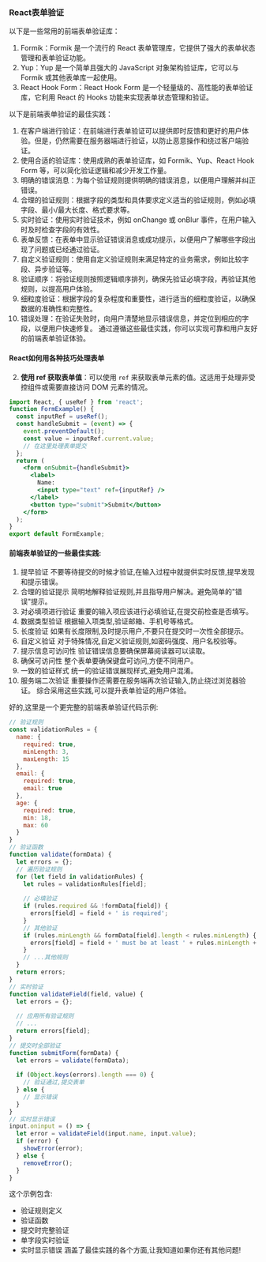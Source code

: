### React表单验证

以下是一些常用的前端表单验证库：

1. Formik：Formik 是一个流行的 React 表单管理库，它提供了强大的表单状态管理和表单验证功能。
2. Yup：Yup 是一个简单且强大的 JavaScript 对象架构验证库，它可以与 Formik 或其他表单库一起使用。
3. React Hook Form：React Hook Form 是一个轻量级的、高性能的表单验证库，它利用 React 的 Hooks 功能来实现表单状态管理和验证。


以下是前端表单验证的最佳实践：

1. 在客户端进行验证：在前端进行表单验证可以提供即时反馈和更好的用户体验。但是，仍然需要在服务器端进行验证，以防止恶意操作和绕过客户端验证。
2. 使用合适的验证库：使用成熟的表单验证库，如 Formik、Yup、React Hook Form 等，可以简化验证逻辑和减少开发工作量。
3. 明确的错误消息：为每个验证规则提供明确的错误消息，以便用户理解并纠正错误。
4. 合理的验证规则：根据字段的类型和具体要求定义适当的验证规则，例如必填字段、最小/最大长度、格式要求等。
5. 实时验证：使用实时验证技术，例如 onChange 或 onBlur 事件，在用户输入时及时检查字段的有效性。
6. 表单反馈：在表单中显示验证错误消息或成功提示，以便用户了解哪些字段出现了问题或已经通过验证。
7. 自定义验证规则：使用自定义验证规则来满足特定的业务需求，例如比较字段、异步验证等。
8. 验证顺序：将验证规则按照逻辑顺序排列，确保先验证必填字段，再验证其他规则，以提高用户体验。
9. 细粒度验证：根据字段的复杂程度和重要性，进行适当的细粒度验证，以确保数据的准确性和完整性。
10. 错误处理：在验证失败时，向用户清楚地显示错误信息，并定位到相应的字段，以便用户快速修复。
  通过遵循这些最佳实践，你可以实现可靠和用户友好的前端表单验证体验。

#### React如何用各种技巧处理表单

2. **使用 ref 获取表单值**：可以使用 `ref` 来获取表单元素的值。这适用于处理非受控组件或需要直接访问 DOM 元素的情况。
```jsx
import React, { useRef } from 'react';
function FormExample() {
  const inputRef = useRef();
  const handleSubmit = (event) => {
    event.preventDefault();
    const value = inputRef.current.value;
    // 在这里处理表单提交
  };
  return (
    <form onSubmit={handleSubmit}>
      <label>
        Name:
        <input type="text" ref={inputRef} />
      </label>
      <button type="submit">Submit</button>
    </form>
  );
}
export default FormExample;
```




####  前端表单验证的一些最佳实践:

1. 提早验证
  不要等待提交的时候才验证,在输入过程中就提供实时反馈,提早发现和提示错误。
2. 合理的验证提示
  简明地解释验证规则,并且指导用户解决。避免简单的"错误"提示。
3. 对必填项进行验证
  重要的输入项应该进行必填验证,在提交前检查是否填写。
4. 数据类型验证
  根据输入项类型,验证邮箱、手机号等格式。
5. 长度验证
  如果有长度限制,及时提示用户,不要只在提交时一次性全部提示。
6. 自定义验证
  对于特殊情况,自定义验证规则,如密码强度、用户名校验等。
7. 提示信息可访问性
  验证错误信息要确保屏幕阅读器可以读取。
8. 确保可访问性
  整个表单要确保键盘可访问,方便不同用户。
9. 一致的验证样式
  统一的验证错误展现样式,避免用户混淆。
10. 服务端二次验证
  重要操作还需要在服务端再次验证输入,防止绕过浏览器验证。
  综合采用这些实践,可以提升表单验证的用户体验。

 好的,这里是一个更完整的前端表单验证代码示例:

```js
// 验证规则
const validationRules = {
  name: {
    required: true,
    minLength: 3,
    maxLength: 15
  },
  email: {
    required: true,
    email: true  
  },
  age: {
    required: true,
    min: 18,
    max: 60  
  }
}
// 验证函数
function validate(formData) {
  let errors = {};
  // 遍历验证规则
  for (let field in validationRules) {
    let rules = validationRules[field];
    
    // 必填验证
    if (rules.required && !formData[field]) {
      errors[field] = field + ' is required';
    }
    // 其他验证
    if (rules.minLength && formData[field].length < rules.minLength) {
      errors[field] = field + ' must be at least ' + rules.minLength + ' characters';
    }
    // ...其他规则
  }
  return errors;
}
// 实时验证
function validateField(field, value) {
  let errors = {};
  
  // 应用所有验证规则
  // ...
  return errors[field]; 
}
// 提交时全部验证
function submitForm(formData) {
  let errors = validate(formData);
  
  if (Object.keys(errors).length === 0) {
    // 验证通过,提交表单
  } else {
    // 显示错误
  }
}
// 实时显示错误
input.oninput = () => {
  let error = validateField(input.name, input.value);
  if (error) {
    showError(error);
  } else {
    removeError();
  }
}
```
这个示例包含:
- 验证规则定义
- 验证函数
- 提交时完整验证
- 单字段实时验证
- 实时显示错误
  涵盖了最佳实践的各个方面,让我知道如果你还有其他问题!
